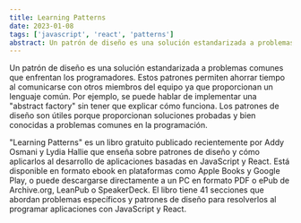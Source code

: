```yaml
---
title: Learning Patterns
date: 2023-01-08
tags: ['javascript', 'react', 'patterns']
abstract: Un patrón de diseño es una solución estandarizada a problemas comunes que enfrentan los programadores. Estos patrones permiten ahorrar tiempo al comunicarse con otros miembros del equipo ya que proporcionan un lenguaje común. Por ejemplo, se puede hablar de implementar una "abstract factory" sin tener que explicar cómo funciona. Los patrones de diseño son útiles porque proporcionan soluciones probadas y bien conocidas a problemas comunes en la programación.
---
```


Un patrón de diseño es una solución estandarizada a problemas comunes que enfrentan los programadores. Estos patrones permiten ahorrar tiempo al comunicarse con otros miembros del equipo ya que proporcionan un lenguaje común. Por ejemplo, se puede hablar de implementar una "abstract factory" sin tener que explicar cómo funciona. Los patrones de diseño son útiles porque proporcionan soluciones probadas y bien conocidas a problemas comunes en la programación.

"Learning Patterns" es un libro gratuito publicado recientemente por Addy Osmani y Lydia Hallie que enseña sobre patrones de diseño y cómo aplicarlos al desarrollo de aplicaciones basadas en JavaScript y React. Está disponible en formato ebook en plataformas como Apple Books y Google Play, o puede descargarse directamente a un PC en formato PDF o ePub de Archive.org, LeanPub o SpeakerDeck. El libro tiene 41 secciones que abordan problemas específicos y patrones de diseño para resolverlos al programar aplicaciones con JavaScript y React.
